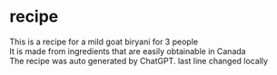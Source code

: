 # recipe
This is a recipe for a mild goat biryani for 3 people\
It is made from ingredients that are easily obtainable in Canada\
The recipe was auto generated by ChatGPT. last line changed locally

